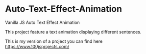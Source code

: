 # Auto-Text-Effect-Animation
Vanilla JS Auto Text Effect Animation

This project feature a text animation displaying different sentences.

This is my version of a project you can find here https://www.100jsprojects.com/
